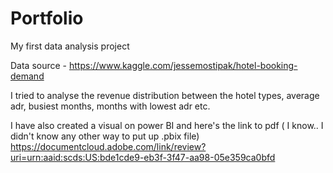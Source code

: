 # Portfolio
My first data analysis project

Data source - https://www.kaggle.com/jessemostipak/hotel-booking-demand

I tried to analyse the revenue distribution between the hotel types, average adr, busiest months, months with lowest adr etc. 

I have also created a visual on power BI and here's the link to pdf ( I know.. I didn't know any other way to put up .pbix file)
https://documentcloud.adobe.com/link/review?uri=urn:aaid:scds:US:bde1cde9-eb3f-3f47-aa98-05e359ca0bfd
